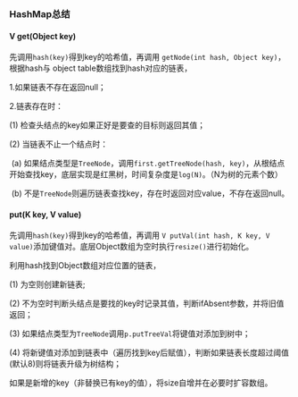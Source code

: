 ### HashMap总结

#### V get(Object key)

先调用`hash(key)`得到key的哈希值，再调用 `getNode(int hash, Object key)`，根据hash与 object table数组找到hash对应的链表，

1.如果链表不存在返回null；

2.链表存在时：

  (1) 检查头结点的key如果正好是要查的目标则返回其值；

  (2) 当链表不止一个结点时：

​    (a) 如果结点类型是`TreeNode`，调用`first.getTreeNode(hash, key)`，从根结点开始查找key，底层实现是红黑树，时间复杂度是`log(N)`。（N为树的元素个数）

​    (b) 不是`TreeNode`则遍历链表查找key，存在时返回对应value，不存在返回null。

#### put(K key, V value)

先调用`hash(key)`得到key的哈希值，再调用 `V putVal(int hash, K key, V value)`添加键值对。底层Object数组为空时执行`resize()`进行初始化。

利用hash找到Object数组对应位置的链表，

  (1) 为空则创建新链表;

  (2) 不为空时判断头结点是要找的key时记录其值，判断ifAbsent参数，并将旧值返回；

  (3) 如果结点类型为`TreeNode`调用`p.putTreeVal`将键值对添加到树中；

  (4) 将新键值对添加到链表中（遍历找到key后赋值），判断如果链表长度超过阈值(默认8)则将链表升级为树结构；

如果是新增的key（非替换已有key的值），将size自增并在必要时扩容数组。
